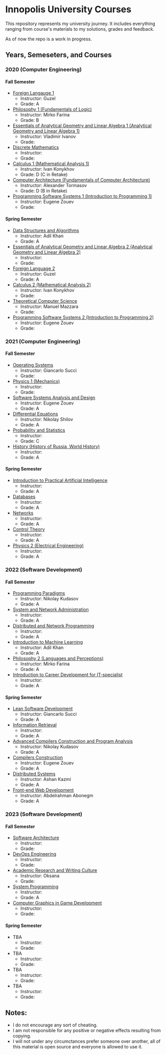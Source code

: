 # Innopolis University Courses
This repository represents  my university journey. It includes everything ranging from course's materials to my solutions, grades and feedback.

As of now the repo is a work in progress. 

## Years, Semeseters, and Courses

### 2020 (Computer Engineering)
#### Fall Semester
- [Foreign Langauge 1](https://github.com/IVIosab/university/tree/main/foriegn-language-1)
	- Instructor: Guzel
	- Grade: A
- [Philosophy 1 (Fundamentals of Logic)](https://github.com/IVIosab/university/tree/main/philosophy-1)
	- Instructor: Mirko Farina
	- Grade: B
- [Essentials of Analytical Geometry and Linear Algebra 1 (Analytical Geometry and Linear Algebra 1)](https://github.com/IVIosab/university/tree/main/analytical-geometry-and-linear-algebra-1)
	- Instructor: Vladimir Ivanov
	- Grade: 
- [Discrete Mathematics](https://github.com/IVIosab/university/tree/main/discrete-mathematics)
	- Instructor:
	- Grade: 
- [Calculus 1 (Mathematical Analysis 1)](https://github.com/IVIosab/university/tree/main/calculus-1)
	- Instructor: Ivan Konykhov
	- Grade: D (C in Retake)
- [Computer Architecture (Fundamentals of Computer Architecture)](https://github.com/IVIosab/university/tree/main/computer-architecture)
	- Instructor: Alexander Tormasov
	- Grade: D (B in Retake)
- [Programming Software Systems 1 (Introduction to Programming 1)](https://github.com/IVIosab/university/tree/main/programming-software-systems-1)
	- Instructor: Eugene Zouev
	- Grade: 

#### Spring Semester
- [Data Structures and Algorithms](https://github.com/IVIosab/university/tree/main/data-structures-and-algorithms)
	- Instructor: Adil Khan
	- Grade: A
- [Essentials of Analytical Geometry and Linear Algebra 2 (Analytical Geometry and Linear Algebra 2)](https://github.com/IVIosab/university/tree/main/analytical-geometry-and-linear-algebra-2)
	- Instructor: 
	- Grade: 
- [Foreign Language 2](https://github.com/IVIosab/university/tree/main/foriegn-language-2)
	- Instructor: Guzel
	- Grade: A
- [Calculus 2 (Mathematical Analysis 2)](https://github.com/IVIosab/university/tree/main/calculus-2)
	- Instructor: Ivan Konykhov
	- Grade: 
- [Theoretical Computer Science](https://github.com/IVIosab/university/tree/main/theoritical-computer-science)
	- Instructor: Manuel Mazzara
	- Grade: 
- [Programming Software Systems 2 (Introduction to Programming 2)](https://github.com/IVIosab/university/tree/main/programming-software-systems-2)
	- Instructor: Eugene Zouev 
	- Grade: 


### 2021 (Computer Engineering)
#### Fall Semester
- [Operating Systems](https://github.com/IVIosab/university/tree/main/operating-systems)
	- Instructor: Giancarlo Succi
	- Grade: 
- [Physics 1 (Mechanics)](https://github.com/IVIosab/university/tree/main/physics-1)
	- Instructor: 
	- Grade: 
- [Software Systems Analysis and Design](https://github.com/IVIosab/university/tree/main/software-systems-analysis-and-design)
	- Instructor: Eugene Zouev
	- Grade: A
- [Differential Equations](https://github.com/IVIosab/university/tree/main/differential-equations)
	- Instructor: Nikolay Shilov
	- Grade: A
- [Probability and Statistics](https://github.com/IVIosab/university/tree/main/probability-and-statistics)
	- Instructor: 
	- Grade: C
- [History (History of Russia, World History)](https://github.com/IVIosab/university/tree/main/history)
	- Instructor: 
	- Grade: A


#### Spring Semester
- [Introduction to Practical Artificial Intelligence](https://github.com/IVIosab/university/tree/main/introduction-to-practical-artificial-intelligence)
	- Instructor: 
	- Grade: A
- [Databases](https://github.com/IVIosab/university/tree/main/databases)
	- Instructor: 
	- Grade: A
- [Networks](https://github.com/IVIosab/university/tree/main/networks)
	- Instructor: 
	- Grade: A
- [Control Theory](https://github.com/IVIosab/university/tree/main/control-theory)
	- Instructor: 
	- Grade: A
- [Physics 2 (Electrical Engineering)](https://github.com/IVIosab/university/tree/main/physics-2)
	- Instructor: 
	- Grade: A


### 2022 (Software Development)
#### Fall Semester
- [Programming Paradigms](https://github.com/IVIosab/university/tree/main/programming-paradigms)
	- Instructor: Nikolay Kudasov
	- Grade: A
- [System and Network Administration](https://github.com/IVIosab/university/tree/main/systems-and-network-adminstration)
	- Instructor: 
	- Grade: A
- [Distributed and Network Programming](https://github.com/IVIosab/university/tree/main/distributed-network-programming)
	- Instructor: 
	- Grade: A
- [Introduction to Machine Learning](https://github.com/IVIosab/university/tree/main/introduction-to-machine-learning)
	- Instructor: Adil Khan
	- Grade: A
- [Philosophy 2 (Languages and Perceptions)](https://github.com/IVIosab/university/tree/main/philosophy-2)
	- Instructor: Mirko Farina
	- Grade: A
- [Introduction to Career Development for IT-specialist](https://github.com/IVIosab/university/tree/main/introducetion-to-career-development-for-IT-specialists)
	- Instructor: 
	- Grade: A

#### Spring Semester
- [Lean Software Development](https://github.com/IVIosab/university/tree/main/lean-software-programming)
	- Instructor: Giancarlo Succi
	- Grade: A
- [Information Retrieval](https://github.com/IVIosab/university/tree/main/information-retrieval)
	- Instructor: 
	- Grade: A
- [Advanced Compilers Construction and Program Analysis](https://github.com/IVIosab/university/tree/main/advanced-compilers-contruction-and-program-analysis)
	- Instructor: Nikolay Kudasov 
	- Grade: A
- [Compilers Construction](https://github.com/IVIosab/university/tree/main/compiler-construction)
	- Instructor: Eugene Zouev
	- Grade: A
- [Distributed Systems](https://github.com/IVIosab/university/tree/main/distributed-systems)
	- Instructor: Ashan Kazmi
	- Grade: A
- [Front-end Web Development](https://github.com/IVIosab/university/tree/main/front-end-web-development)
	- Instructor: Abdelrahman Abonegm
	- Grade: A

### 2023 (Software Development)
#### Fall Semester
- [Software Architecture](https://github.com/IVIosab/university/tree/main/software-architecture)
	- Instructor: 
	- Grade: 
- [DevOps Engineering](https://github.com/IVIosab/university/tree/main/devops-engineering)
	- Instructor: 
	- Grade: 
- [Academic Research and Writing Culture](https://github.com/IVIosab/university/tree/main/academic-research-writing-culture-1)
	- Instructor: Oksana
	- Grade: 
- [System Programming](https://github.com/IVIosab/university/tree/main/system-programming)
	- Instructor: 
	- Grade: A
- [Computer Graphics in Game Development](https://github.com/IVIosab/university/tree/main/computer-graphics-in-game-development)
	- Instructor: 
	- Grade: 

#### Spring Semester
- TBA
	- Instructor: 
	- Grade: 
- TBA 
	- Instructor: 
	- Grade: 
- TBA 
	- Instructor: 
	- Grade: 
- TBA 
	- Instructor: 
	- Grade: 

## Notes:
- I do not encourage any sort of cheating.
- I am not responsible for any positive or negative effects resulting from copying.
- I will not under any circumctances prefer someone over another, all of this material is open source and everyone is allowed to use it.
